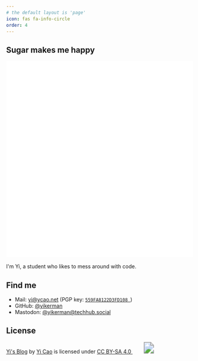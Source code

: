 ```yaml
---
# the default layout is 'page'
icon: fas fa-info-circle
order: 4
---
```



## **Sugar makes me happy**

![metrics](https://raw.githubusercontent.com/yikerman/yikerman/refs/heads/master/github-metrics.svg)

I'm Yi, a student who likes to mess around with code.

## Find me

- Mail: [yi@ycao.net](mailto:yi@ycao.net) (PGP key: [`559FA8122D3FD108 `](/pgp))
- GitHub: [@yikerman](https://github.com/yikerman)
- Mastodon: [@yikerman@techhub.social](https://techhub.social/@yikerman)

## License

<p xmlns:cc="http://creativecommons.org/ns#" xmlns:dct="http://purl.org/dc/terms/"><a property="dct:title" rel="cc:attributionURL" href="https://ycao.net/">Yi's Blog</a> by <a rel="cc:attributionURL dct:creator" property="cc:attributionName" href="https://ycao.top/about/">Yi Cao</a> is licensed under <a href="https://creativecommons.org/licenses/by-sa/4.0/" target="_blank" rel="license noopener noreferrer" style="display:inline-block;">CC BY-SA 4.0 <svg width="88" height="31"><image xlink:href="https://mirrors.creativecommons.org/presskit/buttons/88x31/svg/by-sa.svg" src="https://mirrors.creativecommons.org/presskit/buttons/88x31/png/by-sa.png" width="88" height="31"/></svg>
